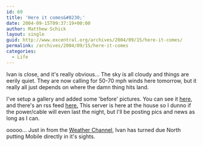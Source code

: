 ```yaml
---
id: 69
title: 'Here it comes&#8230;'
date: 2004-09-15T09:37:19+00:00
author: Matthew Schick
layout: single
guid: http://www.excentral.org/archives/2004/09/15/here-it-comes/
permalink: /archives/2004/09/15/here-it-comes
categories:
  - Life
---
```

Ivan is close, and it's really obvious... The sky is all cloudy and things are eerily quiet.  They are now calling for 50-70 mph winds here tomorrow, but it really all just depends on where the damn thing hits land.

I've setup a gallery and added some 'before' pictures.  You can see it <a href="http://schick.mine.nu/gallery/Ivan" target="_parent">here</a>, and there's an rss feed <a href="http://schick.mine.nu/gallery/rss.php" target="_parent">here.</a>  This server is here at the house so I dunno if the power/cable will even last the night, but I'll be posting pics and news as long as I can.

ooooo... Just in from the <a href="http://weather.com" target="_parent">Weather Channel</a>, Ivan has turned due North putting Mobile directly in it's sights.